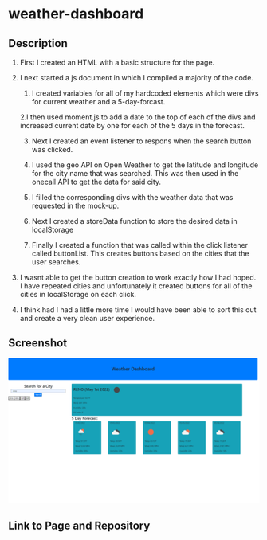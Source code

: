 # weather-dashboard

## **Description**

1. First I created an HTML with a basic structure for the page.

2. I next started a js document in which I compiled a majority of the code.

    1. I created variables for all of my hardcoded elements which were divs for current weather and a 5-day-forcast.

    2.I then used moment.js to add a date to the top of each of the divs and increased current date by one for each of the 5 days in the forecast.

    3. Next I created an event listener to respons when the search button was clicked.

    4. I used the geo API on Open Weather to get the latitude and longitude for the city name that was searched. This was then used in the onecall API to get the data for said city.

    5. I filled the corresponding divs with the weather data that was requested in the mock-up.

    6. Next I created a storeData function to store the desired data in localStorage

    7. Finally I created a function that was called within the click listener called buttonList. This creates buttons based on the cities that the user searches.

3. I wasnt able to get the button creation to work exactly how I had hoped. I have repeated cities and unfortunately it created buttons for all of the cities in localStorage on each click.

4. I think had I had a little more time I would have been able to sort this out and create a very clean user experience.

## **Screenshot**

![Screenshot of my Javascript Quiz](assets/images/screenshot.png)

## **Link to Page and Repository**